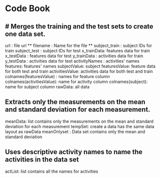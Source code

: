 # Code Book

## # Merges the training and the test sets to create one data set.

url : file url **
filename : Name for the file **
subject_train : subject IDs for train
subject_test : subject IDs for test
x_trainData: features data for train 
x_testData : features data for test
y_trainData : activities data for train 
y_testData  : activities data for test 
activityNames : activities' names
features: features' names
subjectValue: subject 
featuresValue: feature data for both test and train
activitiesValue: activities data for both test and train
colnames(featuresValue) : names for feature column 
colnames(activitiesValue): name for activity column
colnames(subject): name for subject column
rawData: all data

## Extracts only the measurements on the mean and standard deviation for each measurement.
meanData: list contains only the measurements on the mean and standard deviation for each measurement
tempSet: create a data has the same data layout as rawData
meanOnlyset : Data set contains only the mean and standard deviation

## Uses descriptive activity names to name the activities in the data set
actList: list contains all the names for activities
